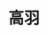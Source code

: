 ---
title: "高羽" 
position: "博士" 
contact: "gaoy@mail.nankai.edu.cn" 
description: "欠驱动系统的智能控制" 
photo: "/url_test/student/gaoyu/photo.jpg" 
degree: 聊城大学硕士
place: 9
item:
- 以学生第一作者发表SCI论文4篇
- 山东省研究生创新成果奖 
- 聊城大学研究生优秀成果奖
- 聊城大学优秀毕业生
papers:
- "Yu Gao (高羽), Wei Sun, Shun-Feng Su, and Xudong Zhao, Finite-time command filtered control for multiagent systems with unknown control gains and quantized inputs, IEEE Transactions on Systems, Man, and Cybernetics: Systems, vol. 53, no. 11, pp.7165 -7176, Nov. 2023. (SCI一区期刊，影响因子：8.6)"
- "Wei Sun, Yu Gao (高羽), Shun-Feng Su, Xudong Zhao, and Xiangpeng Xie, Prescribed-time control for nonlinear systems with sensor faults and unknown control directions, IEEE Transactions on Automation Science and Engineering, vol. 21, no. 3, pp.4495 -4503, Jul. 2024. (SCI二区期刊，影响因子：5.9)"
- "Yu Gao (高羽), Wei Sun, and Xiangpeng Xie, Adaptive fuzzy prescribed-time control of high-order nonlinear systems with actuator faults, Information Sciences, vol. 667, pp. 120484, May 2024. (SCI一区期刊，影响因子：无)"
- "Yu Gao (高羽), Wei Sun, and Shun-Feng Su, Prescribed-time adaptive output feedback tracking control for nonlinear systems with quantized input, Applied Mathematics and Computation, vol. 463, pp. 128370, Feb. 2024. (SCI二区期刊，影响因子：3.5)"
---